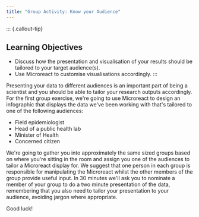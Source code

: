 ```yaml
---
title: "Group Activity: Know your Audience"
---
```


::: {.callout-tip}
## Learning Objectives

- Discuss how the presentation and visualisation of your results should be tailored to your target audience(s). 
- Use Microreact to customise visualisations accordingly.
:::

Presenting your data to different audiences is an important part of being a scientist and you should be able to tailor your research outputs accordingly. For the first group exercise, we're going to use Microreact to design an infographic that displays the data we've been working with that's tailored to one of the following audiences:

- Field epidemiologist
- Head of a public health lab
- Minister of Health
- Concerned citizen

We're going to gather you into approximately the same sized groups based on where you're sitting in the room and assign you one of the audiences to tailor a Microreact display for.  We suggest that one person in each group is responsible for manipulating the Microreact whilst the other members of the group provide useful input. In 30 minutes we'll ask you to nominate a member of your group to do a two minute presentation of the data, remembering that you also need to tailor your presentation to your audience, avoiding jargon where appropriate.

Good luck!
